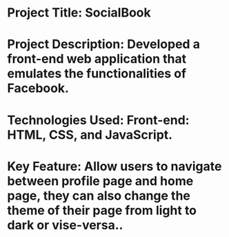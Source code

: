 # **Project Title: SocialBook**
# **Project Description**: Developed a front-end web application that emulates the functionalities of Facebook.
# **Technologies Used:** Front-end: HTML, CSS, and JavaScript.
# **Key Feature:** Allow users to navigate between profile page and home page, they can also change the theme of their page from light to dark or vise-versa..
